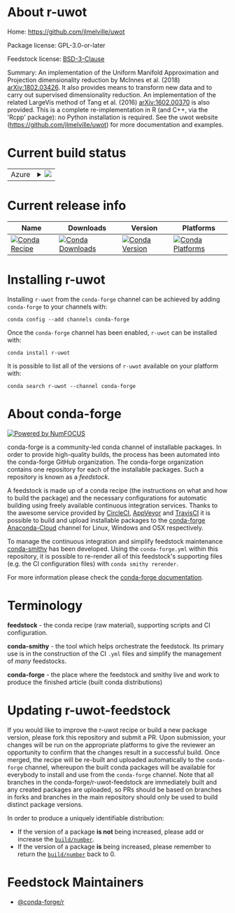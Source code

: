 About r-uwot
============

Home: https://github.com/jlmelville/uwot

Package license: GPL-3.0-or-later

Feedstock license: [BSD-3-Clause](https://github.com/conda-forge/r-uwot-feedstock/blob/master/LICENSE.txt)

Summary: An implementation of the Uniform Manifold Approximation and Projection dimensionality reduction by McInnes et al. (2018) <arXiv:1802.03426>. It also provides means to transform new data and to carry out supervised dimensionality reduction. An implementation of the related LargeVis method of Tang et al. (2016) <arXiv:1602.00370> is also provided. This is a complete re-implementation in R (and C++, via the 'Rcpp' package): no Python installation is required. See the uwot website (<https://github.com/jlmelville/uwot>) for more documentation and examples.

Current build status
====================


<table>
    
  <tr>
    <td>Azure</td>
    <td>
      <details>
        <summary>
          <a href="https://dev.azure.com/conda-forge/feedstock-builds/_build/latest?definitionId=6886&branchName=master">
            <img src="https://dev.azure.com/conda-forge/feedstock-builds/_apis/build/status/r-uwot-feedstock?branchName=master">
          </a>
        </summary>
        <table>
          <thead><tr><th>Variant</th><th>Status</th></tr></thead>
          <tbody><tr>
              <td>linux_64_r_base3.6</td>
              <td>
                <a href="https://dev.azure.com/conda-forge/feedstock-builds/_build/latest?definitionId=6886&branchName=master">
                  <img src="https://dev.azure.com/conda-forge/feedstock-builds/_apis/build/status/r-uwot-feedstock?branchName=master&jobName=linux&configuration=linux_64_r_base3.6" alt="variant">
                </a>
              </td>
            </tr><tr>
              <td>linux_64_r_base4.0</td>
              <td>
                <a href="https://dev.azure.com/conda-forge/feedstock-builds/_build/latest?definitionId=6886&branchName=master">
                  <img src="https://dev.azure.com/conda-forge/feedstock-builds/_apis/build/status/r-uwot-feedstock?branchName=master&jobName=linux&configuration=linux_64_r_base4.0" alt="variant">
                </a>
              </td>
            </tr><tr>
              <td>osx_64_r_base3.6</td>
              <td>
                <a href="https://dev.azure.com/conda-forge/feedstock-builds/_build/latest?definitionId=6886&branchName=master">
                  <img src="https://dev.azure.com/conda-forge/feedstock-builds/_apis/build/status/r-uwot-feedstock?branchName=master&jobName=osx&configuration=osx_64_r_base3.6" alt="variant">
                </a>
              </td>
            </tr><tr>
              <td>osx_64_r_base4.0</td>
              <td>
                <a href="https://dev.azure.com/conda-forge/feedstock-builds/_build/latest?definitionId=6886&branchName=master">
                  <img src="https://dev.azure.com/conda-forge/feedstock-builds/_apis/build/status/r-uwot-feedstock?branchName=master&jobName=osx&configuration=osx_64_r_base4.0" alt="variant">
                </a>
              </td>
            </tr><tr>
              <td>win_64_r_base3.6</td>
              <td>
                <a href="https://dev.azure.com/conda-forge/feedstock-builds/_build/latest?definitionId=6886&branchName=master">
                  <img src="https://dev.azure.com/conda-forge/feedstock-builds/_apis/build/status/r-uwot-feedstock?branchName=master&jobName=win&configuration=win_64_r_base3.6" alt="variant">
                </a>
              </td>
            </tr><tr>
              <td>win_64_r_base4.0</td>
              <td>
                <a href="https://dev.azure.com/conda-forge/feedstock-builds/_build/latest?definitionId=6886&branchName=master">
                  <img src="https://dev.azure.com/conda-forge/feedstock-builds/_apis/build/status/r-uwot-feedstock?branchName=master&jobName=win&configuration=win_64_r_base4.0" alt="variant">
                </a>
              </td>
            </tr>
          </tbody>
        </table>
      </details>
    </td>
  </tr>
</table>

Current release info
====================

| Name | Downloads | Version | Platforms |
| --- | --- | --- | --- |
| [![Conda Recipe](https://img.shields.io/badge/recipe-r--uwot-green.svg)](https://anaconda.org/conda-forge/r-uwot) | [![Conda Downloads](https://img.shields.io/conda/dn/conda-forge/r-uwot.svg)](https://anaconda.org/conda-forge/r-uwot) | [![Conda Version](https://img.shields.io/conda/vn/conda-forge/r-uwot.svg)](https://anaconda.org/conda-forge/r-uwot) | [![Conda Platforms](https://img.shields.io/conda/pn/conda-forge/r-uwot.svg)](https://anaconda.org/conda-forge/r-uwot) |

Installing r-uwot
=================

Installing `r-uwot` from the `conda-forge` channel can be achieved by adding `conda-forge` to your channels with:

```
conda config --add channels conda-forge
```

Once the `conda-forge` channel has been enabled, `r-uwot` can be installed with:

```
conda install r-uwot
```

It is possible to list all of the versions of `r-uwot` available on your platform with:

```
conda search r-uwot --channel conda-forge
```


About conda-forge
=================

[![Powered by NumFOCUS](https://img.shields.io/badge/powered%20by-NumFOCUS-orange.svg?style=flat&colorA=E1523D&colorB=007D8A)](http://numfocus.org)

conda-forge is a community-led conda channel of installable packages.
In order to provide high-quality builds, the process has been automated into the
conda-forge GitHub organization. The conda-forge organization contains one repository
for each of the installable packages. Such a repository is known as a *feedstock*.

A feedstock is made up of a conda recipe (the instructions on what and how to build
the package) and the necessary configurations for automatic building using freely
available continuous integration services. Thanks to the awesome service provided by
[CircleCI](https://circleci.com/), [AppVeyor](https://www.appveyor.com/)
and [TravisCI](https://travis-ci.com/) it is possible to build and upload installable
packages to the [conda-forge](https://anaconda.org/conda-forge)
[Anaconda-Cloud](https://anaconda.org/) channel for Linux, Windows and OSX respectively.

To manage the continuous integration and simplify feedstock maintenance
[conda-smithy](https://github.com/conda-forge/conda-smithy) has been developed.
Using the ``conda-forge.yml`` within this repository, it is possible to re-render all of
this feedstock's supporting files (e.g. the CI configuration files) with ``conda smithy rerender``.

For more information please check the [conda-forge documentation](https://conda-forge.org/docs/).

Terminology
===========

**feedstock** - the conda recipe (raw material), supporting scripts and CI configuration.

**conda-smithy** - the tool which helps orchestrate the feedstock.
                   Its primary use is in the construction of the CI ``.yml`` files
                   and simplify the management of *many* feedstocks.

**conda-forge** - the place where the feedstock and smithy live and work to
                  produce the finished article (built conda distributions)


Updating r-uwot-feedstock
=========================

If you would like to improve the r-uwot recipe or build a new
package version, please fork this repository and submit a PR. Upon submission,
your changes will be run on the appropriate platforms to give the reviewer an
opportunity to confirm that the changes result in a successful build. Once
merged, the recipe will be re-built and uploaded automatically to the
`conda-forge` channel, whereupon the built conda packages will be available for
everybody to install and use from the `conda-forge` channel.
Note that all branches in the conda-forge/r-uwot-feedstock are
immediately built and any created packages are uploaded, so PRs should be based
on branches in forks and branches in the main repository should only be used to
build distinct package versions.

In order to produce a uniquely identifiable distribution:
 * If the version of a package **is not** being increased, please add or increase
   the [``build/number``](https://conda.io/docs/user-guide/tasks/build-packages/define-metadata.html#build-number-and-string).
 * If the version of a package **is** being increased, please remember to return
   the [``build/number``](https://conda.io/docs/user-guide/tasks/build-packages/define-metadata.html#build-number-and-string)
   back to 0.

Feedstock Maintainers
=====================

* [@conda-forge/r](https://github.com/conda-forge/r/)

